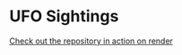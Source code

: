 # UFO Sightings

[Check out the repository in action on render](https://ufo-sightings-n0w1.onrender.com/)

